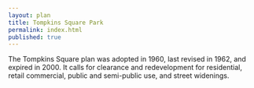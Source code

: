 ```yaml
---
layout: plan
title: Tompkins Square Park
permalink: index.html
published: true
---
```


The Tompkins Square plan was adopted in 1960, last revised in 1962, and expired in 2000. It calls for clearance and redevelopment for residential, retail commercial, public and semi-public use, and street widenings.
